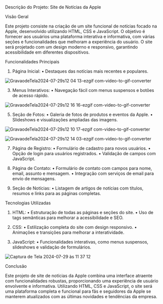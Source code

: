 Descrição do Projeto: Site de Notícias da Apple

Visão Geral

Este projeto consiste na criação de um site funcional de notícias focado na Apple, desenvolvido utilizando HTML, CSS e JavaScript. O objetivo é fornecer aos usuários uma plataforma interativa e informativa, com várias seções e funcionalidades que melhoram a experiência do usuário. O site será projetado com um design moderno e responsivo, garantindo acessibilidade em diferentes dispositivos.

Funcionalidades Principais

1.	Página Inicial:
	•	Destaques das notícias mais recentes e populares.

![GravaodeTela2024-07-29s12 04 13-ezgif com-video-to-gif-converter](https://github.com/user-attachments/assets/3610b88e-9642-4f1c-8a49-bfcc6b0020d5)




3.	Menus Interativos:
	•	Navegação fácil com menus suspensos e botões de acesso rápido.

![GravaodeTela2024-07-29s12 16 16-ezgif com-video-to-gif-converter](https://github.com/user-attachments/assets/d5422058-5347-4ee5-bcf9-7452d340e7b1)


5.	Seção de Fotos:
	•	Galeria de fotos de produtos e eventos da Apple.
	•	Slideshows e visualizações ampliadas das imagens.

![GravaodeTela2024-07-29s12 10 17-ezgif com-video-to-gif-converter](https://github.com/user-attachments/assets/8520a587-0e55-460d-864b-c01c55e111e6)


![GravaodeTela2024-07-29s12 14 03-ezgif com-video-to-gif-converter](https://github.com/user-attachments/assets/cd5e9a56-fd27-4ca8-a191-42098563d09c)



7.	Página de Registro:
	•	Formulário de cadastro para novos usuários.
	•	Opção de login para usuários registrados.
	•	Validação de campos com JavaScript.
	
8.	Página de Contato:
	•	Formulário de contato com campos para nome, email, assunto e mensagem.
	•	Integração com serviços de email para envio de mensagens.

9.	Seção de Notícias:
	•	Listagem de artigos de notícias com títulos, resumos e links para as páginas completas.

Tecnologias Utilizadas

1.	HTML:
	•	Estruturação de todas as páginas e seções do site.
	•	Uso de tags semânticas para melhorar a acessibilidade e SEO.
	
2.	CSS:
	•	Estilização completa do site com design responsivo.
	•	Animações e transições para melhorar a interatividade.

3.	JavaScript:
	•	Funcionalidades interativas, como menus suspensos, slideshows e validação de formulários.

![Captura de Tela 2024-07-29 às 11 37 12](https://github.com/user-attachments/assets/25f27769-95ab-49dd-8fdf-94d344d34fca)



Conclusão

Este projeto de site de notícias da Apple combina uma interface atraente com funcionalidades robustas, proporcionando uma experiência de usuário envolvente e informativa. 
Utilizando HTML, CSS e JavaScript, o site será uma plataforma completa e funcional para fãs e seguidores da Apple se manterem atualizados com as últimas novidades e tendências da empresa.
